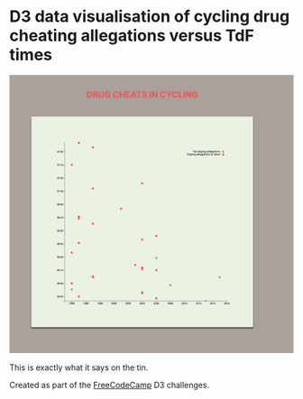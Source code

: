 # D3 data visualisation of cycling drug cheating allegations versus TdF times

![preview image](preview.png)

This is exactly what it says on the tin.

Created as part of the [FreeCodeCamp](https://www.freecodecamp.org) D3 challenges.